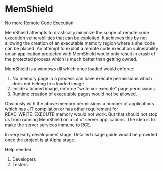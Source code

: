 # MemShield
No more Remote Code Execution

MemShield attempts to drastically minimize the scope of remote code execution vulnerabilities that can be exploited. It achieves this by not allowing the creation of an executable memory region where a shellcode can be placed.
An attempt to exploit a remote code execution vulnerability on an application protected with MemShield would only result in crash of the protected process which is much better than getting owned.

MemShield is a windows dll which once loaded would enforce:
1) No memory page in a process can have execute permissions which does not belong to a loaded image.
2) Inside a loaded image, enforce "write xor execute" page permissions.
3) Runtime creation of executable pages would not be allowed.

Obviously with the above memory permissions a number of applications which has JIT compilation or has other requirement for READ_WRITE_EXECUTE memory would not work.
But that should not stop us from running MemShield on a lot of server applications. The idea is to make the server services immune to RCE.

In very early development stage. Detailed usage guide would be provided once the project is at Alpha stage.

Help needed:
1) Developers
2) Testers 
